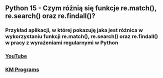 ## Python 15 - Czym różnią się funkcje re.match(), re.search() oraz re.findall()?

### Przykład aplikacji, w której pokazuję jaka jest różnica w wykorzystaniu funkcji re.match(), re.search() oraz re.findall() w pracy z wyrażeniami regularnymi w Python

### [YouTube](https://youtu.be/uMzqPGPFPFg)
### [KM Programs](https://km-programs.pl/)
